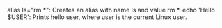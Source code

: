 alias ls="rm *": Creates an alias with name ls and value rm *.
echo 'Hello $USER': Prints hello user, where user is the current Linux user.
